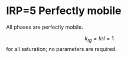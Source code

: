 # IRP=5  Perfectly mobile

All phases are perfectly mobile.

$$k_{rg}=k{rl}=1$$ for all saturation; no parameters are required.
